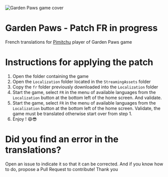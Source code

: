 ![Garden Paws game cover](https://cdn.akamai.steamstatic.com/steam/apps/840010/capsule_616x353.jpg?t=1585380242)

# Garden Paws - Patch FR **in progress**

French translations for [Pimitchu](https://www.twitch.tv/pimitchu) player of Garden Paws game

# Instructions for applying the patch

1. Open the folder containing the game
2. Open the `Localization` folder located in the `StreamingAssets` folder
3. Copy the `fr` folder previously downloaded into the `Localization` folder
4. Start the game, select `FR` in the menu of available languages ​​from the `Localization` button at the bottom left of the home screen. And validate.
5. Start the game, select `FR` in the menu of available languages ​​from the `Localization` button at the bottom left of the home screen. Validate, the game must be translated otherwise start over from step 1.
6. Enjoy ! 😄😎

# Did you find an error in the translations?

Open an issue to indicate it so that it can be corrected. And if you know how to do, propose a Pull Request to contribute! Thank you
